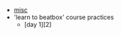 
- [misc][1]
- 'learn to beatbox' course practices
  - [day 1][2]



[1]: ./misc.html
[1]: ./ltbb-day-1.html
